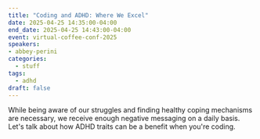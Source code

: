 ```yaml
---
title: "Coding and ADHD: Where We Excel"
date: 2025-04-25 14:35:00-04:00
end_date: 2025-04-25 14:43:00-04:00
event: virtual-coffee-conf-2025
speakers:
- abbey-perini
categories:
  - stuff
tags:
  - adhd
draft: false
---
```


While being aware of our struggles and finding healthy coping mechanisms are necessary, we receive enough negative messaging on a daily basis. Let's talk about how ADHD traits can be a benefit when you're coding.